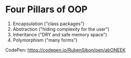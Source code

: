# Four Pillars of OOP

1. Encapsulation ("class packages")
2. Abstraction ("hiding complexity for the user")
3. Inheritance ("DRY and safe memory space")
4. Polymorphism ("many forms")

CodePen: https://codepen.io/RubenSibon/pen/abONEEK